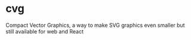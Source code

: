 # cvg
Compact Vector Graphics, a way to make SVG graphics even smaller but still available for web and React
